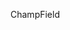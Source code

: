 <span data-ttu-id="0b3f2-101">Champ</span><span class="sxs-lookup"><span data-stu-id="0b3f2-101">Field</span></span>
